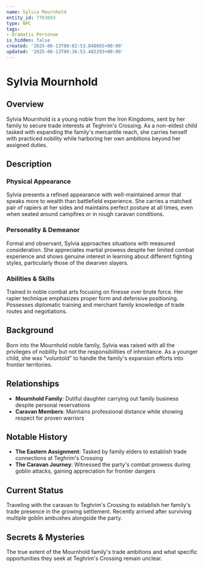 ```yaml
---
name: Sylvia Mournhold
entity_id: 7763693
type: NPC
tags:
- Dramatis Personae
is_hidden: false
created: '2025-06-13T00:02:53.848065+00:00'
updated: '2025-06-13T00:36:53.482293+00:00'
---
```


# Sylvia Mournhold

## Overview
Sylvia Mournhold is a young noble from the Iron Kingdoms, sent by her family to secure trade interests at Teghrim's Crossing. As a non-eldest child tasked with expanding the family's mercantile reach, she carries herself with practiced nobility while harboring her own ambitions beyond her assigned duties.

## Description
### Physical Appearance
Sylvia presents a refined appearance with well-maintained armor that speaks more to wealth than battlefield experience. She carries a matched pair of rapiers at her sides and maintains perfect posture at all times, even when seated around campfires or in rough caravan conditions.

### Personality & Demeanor
Formal and observant, Sylvia approaches situations with measured consideration. She appreciates martial prowess despite her limited combat experience and shows genuine interest in learning about different fighting styles, particularly those of the dwarven slayers.

### Abilities & Skills
Trained in noble combat arts focusing on finesse over brute force. Her rapier technique emphasizes proper form and defensive positioning. Possesses diplomatic training and merchant family knowledge of trade routes and negotiations.

## Background
Born into the Mournhold noble family, Sylvia was raised with all the privileges of nobility but not the responsibilities of inheritance. As a younger child, she was "voluntold" to handle the family's expansion efforts into frontier territories.

## Relationships
- **Mournhold Family**: Dutiful daughter carrying out family business despite personal reservations
- **Caravan Members**: Maintains professional distance while showing respect for proven warriors

## Notable History
- **The Eastern Assignment**: Tasked by family elders to establish trade connections at Teghrim's Crossing
- **The Caravan Journey**: Witnessed the party's combat prowess during goblin attacks, gaining appreciation for frontier dangers

## Current Status
Traveling with the caravan to Teghrim's Crossing to establish her family's trade presence in the growing settlement. Recently arrived after surviving multiple goblin ambushes alongside the party.

## Secrets & Mysteries
The true extent of the Mournhold family's trade ambitions and what specific opportunities they seek at Teghrim's Crossing remain unclear.